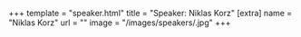 +++
template = "speaker.html"
title = "Speaker: Niklas Korz"
[extra]
  name = "Niklas Korz"
  url = ""
  image = "/images/speakers/.jpg"
+++
